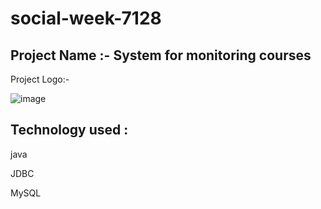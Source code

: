 # social-week-7128

## Project Name :- System for monitoring courses


Project Logo:- 

![image](https://user-images.githubusercontent.com/103804433/208615771-222edbf9-3d94-4e02-8ee1-64683d3c644e.png)


## Technology used :
java

JDBC

MySQL
